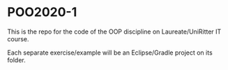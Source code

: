 # POO2020-1

This is the repo for the code of the OOP discipline on Laureate/UniRitter IT course.

Each separate exercise/example will be an Eclipse/Gradle project on its folder.
